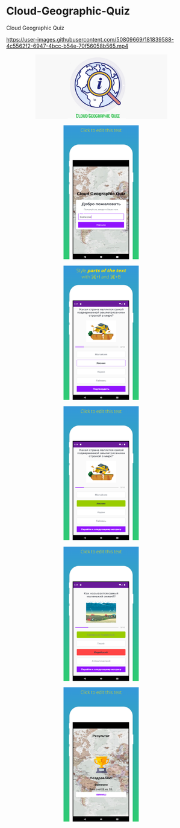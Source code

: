 # Cloud-Geographic-Quiz
Cloud Geographic Quiz


https://user-images.githubusercontent.com/50809669/181839588-4c5562f2-6947-4bcc-b54e-70f56058b565.mp4

<p align="center">
<img src="(Screen)Cloud Geographic Quiz/logo_wide(1024).png" alt="drawing1" width="350">
</p>


<p align="center">
<img src="(Screen)Cloud Geographic Quiz/screenshot_1.png" alt="drawing1" width="200">
</p>
<p align="center">
<img src="(Screen)Cloud Geographic Quiz/screenshot_2.png" alt="drawing1" width="200">
</p>
<p align="center">
<img src="(Screen)Cloud Geographic Quiz/screenshot_3.png" alt="drawing1" width="200">
</p>
<p align="center">
<img src="(Screen)Cloud Geographic Quiz/screenshot_4.png" alt="drawing1" width="200">
</p>
<p align="center">
<img src="(Screen)Cloud Geographic Quiz/screenshot_5.png" alt="drawing1" width="200">
</p>
